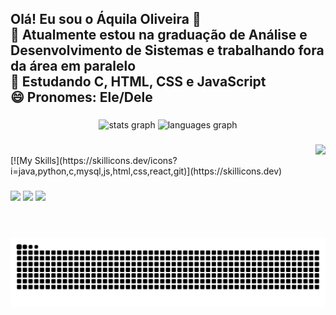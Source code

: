 <h2 align="left">Olá! Eu sou o Áquila Oliveira 👋
  <br>🔭 Atualmente estou na graduação de Análise e Desenvolvimento de Sistemas e trabalhando fora da área em paralelo
  <br>🌱 Estudando C, HTML, CSS e JavaScript
  <br>😄 Pronomes: Ele/Dele</h2>

###

<div align="center">
  <img src="https://github-readme-stats.vercel.app/api?username=AquilaOliveira&hide_title=false&hide_rank=false&show_icons=true&include_all_commits=true&count_private=true&disable_animations=false&theme=dracula&locale=en&hide_border=false" height="150" alt="stats graph"  />
  <img src="https://github-readme-stats.vercel.app/api/top-langs?username=AquilaOliveira&locale=en&hide_title=false&layout=compact&card_width=320&langs_count=5&theme=dracula&hide_border=false" height="150" alt="languages graph"  />
</div>

###

<img align="right" height="150" src="https://media2.giphy.com/media/1oBwBVLGoLteCP2kyD/giphy.webp?cid=790b7611lfpn29w92hytnsghr0f6kd3n4ciyivbigqo2nnbq&ep=v1_gifs_search&rid=giphy.webp&ct=g"  />

###

<div style="display: inline_block"><br>
  [![My Skills](https://skillicons.dev/icons?i=java,python,c,mysql,js,html,css,react,git)](https://skillicons.dev)
</div>

###

<div> 
  
  <a href = "https://www.instagram.com/aquila_oliveira__" target="_blank"><img src="https://img.shields.io/badge/-Instagram-%23E4405F?style=for-the-badge&logo=instagram&logoColor=white" target="_blank"></a>
  <a href = "mailto:contatoraquila348oliveira@gmail.com"><img src="https://img.shields.io/badge/-Gmail-%23333?style=for-the-badge&logo=gmail&logoColor=white" target="_blank"></a>
  <a href = "https://www.linkedin.com/in/%C3%A1quila-oliveira-1a043a266/" target="_blank"><img src="https://img.shields.io/badge/-LinkedIn-%230077B5?style=for-the-badge&logo=linkedin&logoColor=white" target="_blank"></a> 
  
</div>


<br clear="both">

<picture align="center">
  <source media="(prefers-color-scheme: dark)" srcset="https://raw.githubusercontent.com/AquilaOliveira/AquilaOliveira/output/github-contribution-grid-snake-dark.svg">
  <source media="(prefers-color-scheme: light)" srcset="https://raw.githubusercontent.com/AquilaOliveira/AquilaOliveira/output/github-contribution-grid-snake-dark.svg">
  <img align="center" alt="github contribution grid snake animation" src="https://raw.githubusercontent.com/AquilaOliveira/AquilaOliveira/output/github-contribution-grid-snake.svg">
</picture>

###
